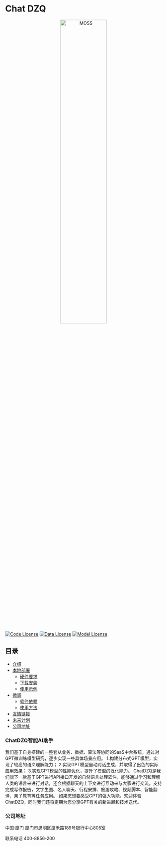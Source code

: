# Chat DZQ

<p align="center" width="100%">
<a href="https://chatdzq.com" target="_blank"><img src="https://img.wmqok.com/20bg93f22/202306291546513.png" alt="MOSS" style="width: 50%; min-width: 300px; display: block; margin: auto;"></a>
</p>


[![Code License](https://img.shields.io/badge/Code%20License-Apache_2.0-brightgreen.svg)](https://chatdzq.com)
[![Data License](https://img.shields.io/badge/Data%20License-CC%20BY--NC%204.0-blue.svg)](https://chatdzq.com)
[![Model License](https://img.shields.io/badge/Model%20License-GNU%20AGPL%203.0-red.svg)](https://chatdzq.com)







## 目录


- [介绍](#ChatDZQ智能AI助手)
- [本地部署](#robot-本地部署)
  - [硬件要求](#硬件要求)
  - [下载安装](#下载安装)
  - [使用示例](#使用示例)
- [微调](#fire-微调)
  - [软件依赖](#软件依赖)
  - [使用方法](#使用方法)
- [友情链接](#link-友情链接)
- [未来计划](#construction-未来计划)
- [公司地址](#公司地址)


### ChatDZQ智能AI助手

我们基于自身搭建的一整套从业务、数据、算法等协同的SaaS中台系统，通过对GPT微训练模型研究，逐步实现一些具体场景应用。
1.构建分布式GPT模型，实现了较高的语义理解能力；
2.实现GPT模型自动对话生成，并取得了出色的实际应用效果；
3.实现GPT模型的性能优化，提升了模型的泛化能力。
ChatDZQ是我们旗下一款基于GPT进行API接口开发的自然语言处理软件，能够通过学习和理解人类的语言来进行对话，还会根据聊天的上下文进行互动来与大家进行交流。支持完成写作报告，文字生图、名人聊天、行程安排、旅游攻略、视频脚本、智能翻译、亲子教育等任务应用。
如果您想要感受GPT的强大功能，欢迎体验ChatDZQ，同时我们还将定期为您分享GPT有关的新进展和技术迭代。

### 公司地址

中国·厦门
厦门市思明区厦禾路189号银行中心805室

联系电话
400-8856-200